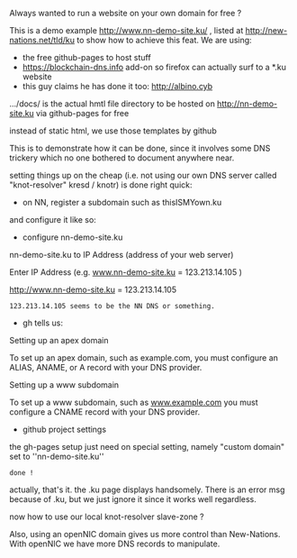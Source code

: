 Always wanted to run a website on your own domain for free ?

This is a demo example   http://www.nn-demo-site.ku/ , listed at  http://new-nations.net/tld/ku  to show how to achieve this feat. We are using:

* the free github-pages to host stuff
* https://blockchain-dns.info   add-on so firefox can actually surf to  a  \*.ku  website
* this guy claims he has done it too:    http://albino.cyb 



.../docs/ is the actual hmtl file  directory   to be hosted on    http://nn-demo-site.ku  via github-pages for free

instead of static html, we use those templates by github

This is to demonstrate how it can be done, since it involves some DNS trickery which no one bothered to document anywhere near.

setting things up on the cheap (i.e. not using our own DNS server called "knot-resolver" kresd / knotr) is done right quick:

 * on NN, 
register a subdomain  such as   thisISMYown.ku

and configure it like so:


  * configure nn-demo-site.ku

nn-demo-site.ku to IP Address (address of your web server)

Enter IP Address (e.g. www.nn-demo-site.ku = 123.213.14.105 )

http://www.nn-demo-site.ku = 123.213.14.105


    123.213.14.105 seems to be the NN DNS or something.








     
 * gh tells us:

Setting up an apex domain

To set up an apex domain, such as example.com, you must configure an ALIAS, ANAME, or A record with your DNS provider.

Setting up a www subdomain

To set up a www subdomain, such as www.example.com you must configure a CNAME record with your DNS provider.




 * github project settings
 
the gh-pages setup just need on special setting, namely "custom domain" set to  ''nn-demo-site.ku''
    
    
    done !    

actually, that's it. the .ku page displays handsomely. There is an error msg because of .ku, but we just ignore it since it works well regardless.

now how to use our local knot-resolver slave-zone ?

Also, using an openNIC domain gives us more control than New-Nations. With openNIC we have more DNS records to manipulate.  







